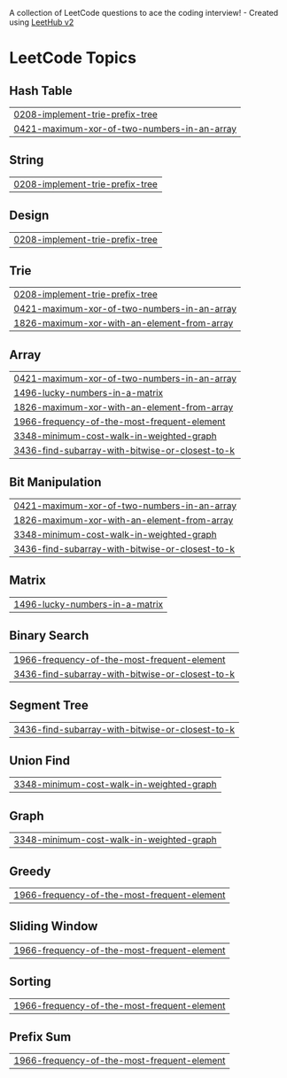A collection of LeetCode questions to ace the coding interview! - Created using [LeetHub v2](https://github.com/arunbhardwaj/LeetHub-2.0)
<!---LeetCode Topics Start-->
# LeetCode Topics
## Hash Table
|  |
| ------- |
| [0208-implement-trie-prefix-tree](https://github.com/ShauryaTripathinitrr/LeetCode/tree/master/0208-implement-trie-prefix-tree) |
| [0421-maximum-xor-of-two-numbers-in-an-array](https://github.com/ShauryaTripathinitrr/LeetCode/tree/master/0421-maximum-xor-of-two-numbers-in-an-array) |
## String
|  |
| ------- |
| [0208-implement-trie-prefix-tree](https://github.com/ShauryaTripathinitrr/LeetCode/tree/master/0208-implement-trie-prefix-tree) |
## Design
|  |
| ------- |
| [0208-implement-trie-prefix-tree](https://github.com/ShauryaTripathinitrr/LeetCode/tree/master/0208-implement-trie-prefix-tree) |
## Trie
|  |
| ------- |
| [0208-implement-trie-prefix-tree](https://github.com/ShauryaTripathinitrr/LeetCode/tree/master/0208-implement-trie-prefix-tree) |
| [0421-maximum-xor-of-two-numbers-in-an-array](https://github.com/ShauryaTripathinitrr/LeetCode/tree/master/0421-maximum-xor-of-two-numbers-in-an-array) |
| [1826-maximum-xor-with-an-element-from-array](https://github.com/ShauryaTripathinitrr/LeetCode/tree/master/1826-maximum-xor-with-an-element-from-array) |
## Array
|  |
| ------- |
| [0421-maximum-xor-of-two-numbers-in-an-array](https://github.com/ShauryaTripathinitrr/LeetCode/tree/master/0421-maximum-xor-of-two-numbers-in-an-array) |
| [1496-lucky-numbers-in-a-matrix](https://github.com/ShauryaTripathinitrr/LeetCode/tree/master/1496-lucky-numbers-in-a-matrix) |
| [1826-maximum-xor-with-an-element-from-array](https://github.com/ShauryaTripathinitrr/LeetCode/tree/master/1826-maximum-xor-with-an-element-from-array) |
| [1966-frequency-of-the-most-frequent-element](https://github.com/ShauryaTripathinitrr/LeetCode/tree/master/1966-frequency-of-the-most-frequent-element) |
| [3348-minimum-cost-walk-in-weighted-graph](https://github.com/ShauryaTripathinitrr/LeetCode/tree/master/3348-minimum-cost-walk-in-weighted-graph) |
| [3436-find-subarray-with-bitwise-or-closest-to-k](https://github.com/ShauryaTripathinitrr/LeetCode/tree/master/3436-find-subarray-with-bitwise-or-closest-to-k) |
## Bit Manipulation
|  |
| ------- |
| [0421-maximum-xor-of-two-numbers-in-an-array](https://github.com/ShauryaTripathinitrr/LeetCode/tree/master/0421-maximum-xor-of-two-numbers-in-an-array) |
| [1826-maximum-xor-with-an-element-from-array](https://github.com/ShauryaTripathinitrr/LeetCode/tree/master/1826-maximum-xor-with-an-element-from-array) |
| [3348-minimum-cost-walk-in-weighted-graph](https://github.com/ShauryaTripathinitrr/LeetCode/tree/master/3348-minimum-cost-walk-in-weighted-graph) |
| [3436-find-subarray-with-bitwise-or-closest-to-k](https://github.com/ShauryaTripathinitrr/LeetCode/tree/master/3436-find-subarray-with-bitwise-or-closest-to-k) |
## Matrix
|  |
| ------- |
| [1496-lucky-numbers-in-a-matrix](https://github.com/ShauryaTripathinitrr/LeetCode/tree/master/1496-lucky-numbers-in-a-matrix) |
## Binary Search
|  |
| ------- |
| [1966-frequency-of-the-most-frequent-element](https://github.com/ShauryaTripathinitrr/LeetCode/tree/master/1966-frequency-of-the-most-frequent-element) |
| [3436-find-subarray-with-bitwise-or-closest-to-k](https://github.com/ShauryaTripathinitrr/LeetCode/tree/master/3436-find-subarray-with-bitwise-or-closest-to-k) |
## Segment Tree
|  |
| ------- |
| [3436-find-subarray-with-bitwise-or-closest-to-k](https://github.com/ShauryaTripathinitrr/LeetCode/tree/master/3436-find-subarray-with-bitwise-or-closest-to-k) |
## Union Find
|  |
| ------- |
| [3348-minimum-cost-walk-in-weighted-graph](https://github.com/ShauryaTripathinitrr/LeetCode/tree/master/3348-minimum-cost-walk-in-weighted-graph) |
## Graph
|  |
| ------- |
| [3348-minimum-cost-walk-in-weighted-graph](https://github.com/ShauryaTripathinitrr/LeetCode/tree/master/3348-minimum-cost-walk-in-weighted-graph) |
## Greedy
|  |
| ------- |
| [1966-frequency-of-the-most-frequent-element](https://github.com/ShauryaTripathinitrr/LeetCode/tree/master/1966-frequency-of-the-most-frequent-element) |
## Sliding Window
|  |
| ------- |
| [1966-frequency-of-the-most-frequent-element](https://github.com/ShauryaTripathinitrr/LeetCode/tree/master/1966-frequency-of-the-most-frequent-element) |
## Sorting
|  |
| ------- |
| [1966-frequency-of-the-most-frequent-element](https://github.com/ShauryaTripathinitrr/LeetCode/tree/master/1966-frequency-of-the-most-frequent-element) |
## Prefix Sum
|  |
| ------- |
| [1966-frequency-of-the-most-frequent-element](https://github.com/ShauryaTripathinitrr/LeetCode/tree/master/1966-frequency-of-the-most-frequent-element) |
<!---LeetCode Topics End-->